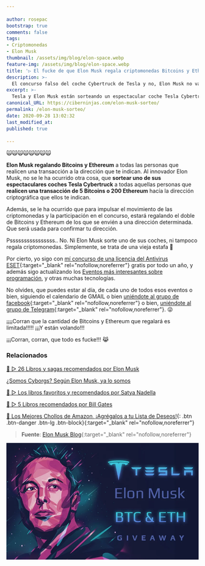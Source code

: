 ```yaml
---

author: rosepac
bootstrap: true
comments: false
tags:
- Criptomonedas
- Elon Musk
thumbnail: /assets/img/blog/elon-space.webp
feature-img: /assets/img/blog/elon-space.webp
title: '▷ El fucke de que Elon Musk regala criptomonedas Bitcoins y Ethereum. Además de sortear un automóvil Tesla Cybertruck'
description: >-
  El concurso falso del coche Cybertruck de Tesla y no, Elon Musk no va regalando criptomonedas, por mucho que nos gustase que fuese así 😿
excerpt: >-
  Tesla y Elon Musk están sorteando un espectacular coche Tesla Cybertruck, además de regalar Bitcoins y Ethereums exclusivamente por participar en el sorteo.
canonical_URL: https://ciberninjas.com/elon-musk-sorteo/
permalink: /elon-musk-sorteo/
date: 2020-09-28 13:02:32
last_modified_at: 
published: true

---
```


🙀🙀🙀🙀🙀🙀🙀🙀

**Elon Musk regalando Bitcoins y Ethereum** a todas las personas que realicen una transacción a la dirección que te indican. Al innovador Elon Musk, no se le ha ocurrido otra cosa, que **sortear uno de sus espectaculares coches Tesla Cybertruck** a todas aquellas personas que **realicen una transacción de 5 Bitcoins o 200 Ethereum** hacía la dirección criptográfica que ellos te indican.

Además, se le ha ocurrido que para impulsar el movimiento de las criptomonedas y la participación en el concurso, estará regalando el doble de Bitcoins y Ethereum de los que se envién a una dirección determinada. Que será usada para confirmar tu dirección.

Pssssssssssssssss.. No. Ni Elon Musk sorte uno de sus coches, ni tampoco regala criptomonedas. Simplemente, se trata de una vieja estafa 🐒

Por cierto, yo sigo con [mí concurso de una licencia del Antivirus ESET](https://gleam.io/bOGEZ/sorteo-de-1-licencia-del-antivirus-eset-por-un-ano){:target="_blank" rel="nofollow,noreferrer"} gratis por todo un año, y además sigo actualizando los [Eventos más interesantes sobre programación](https://ciberninjas.com/eventos/ "Eventos más importantes de programación"), y otras muchas tecnologías.

No olvides, que puedes estar al día, de cada uno de todos esos eventos o bien, siguiendo el calendario de GMAIL o bien [uniéndote al grupo de facebook](https://facebook.com/groups/ciberninjas){:target="_blank" rel="nofollow,noreferrer"} o bien, [uniéndote al grupo de Telegram](https://t.me/ciberninjascomunidad){:target="_blank" rel="nofollow,noreferrer"}. 😜

¡¡¡¡Corran que la cantidad de Bitcoins y Ethereum que regalará es limitada!!!!! ¡¡¡Y están volando!!!

¡¡¡Corran, corran, que todo es fucke!!! 😹

### **Relacionados** <!-- omit in toc -->

[🥇 ▷ 26 Libros y sagas recomendados por Elon Musk](https://ciberninjas.com/libros-recomendados-elon-musk-2020/)

[¿Somos Cyborgs? Según Elon Musk, ya lo somos](https://ciberninjas.com/somos-cyborgs/)

[🥇 ▷ Los libros favoritos y recomendados por Satya Nadella](https://ciberninjas.com/libros-recomendados-satya-nadella-2020/)

[🥇 ▷ 5 Libros recomendados por Bill Gates](https://ciberninjas.com/los-mejores-libros-bill-gates-dia-del-libro-2020/)

[🛒 Los Mejores Chollos de Amazon, ¡Agrégalos a tu Lista de Deseos!](https://www.amazon.es/shop/cibercursos "Los Mejores Chollos de Amazon, Ofertas Flash, Black Monday y Amazon Prime Day"){: .btn .btn-danger .btn-lg .btn-block}{:target="_blank" rel="nofollow,noreferrer"}

> **Fuente**: [Elon Musk Blog](https://elonspace.in/ "Medium de Elon Musk"){:target="_blank" rel="nofollow,noreferrer"}

![](/assets/img/blog/elon-space.webp)